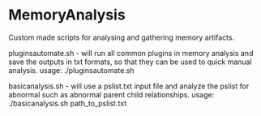 # MemoryAnalysis
Custom made scripts for analysing and gathering memory artifacts.


pluginsautomate.sh - will run all common plugins in memory analysis and save the outputs in txt formats, so that they can be used to quick manual analysis.
                        usage: ./pluginsautomate.sh

basicanalysis.sh - will use a pslist.txt input file and analyze the pslist for abnormal such as abnormal parent child relationships.
                        usage: ./basicanalysis.sh path_to_pslist.txt

